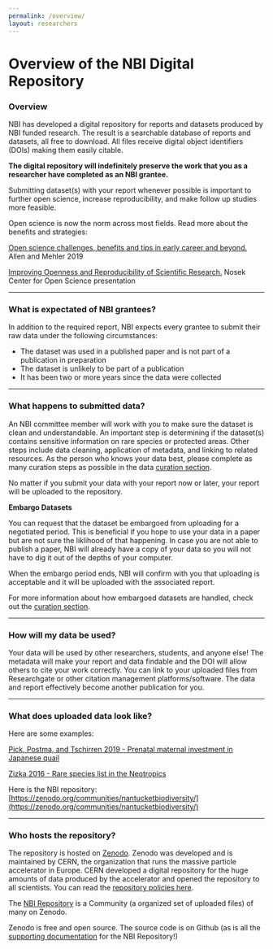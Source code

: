 ```yaml
---
permalink: /overview/
layout: researchers
---
```



# Overview of the NBI Digital Repository

### Overview
NBI has developed a digital repository for reports and datasets produced by NBI funded research. The result is a searchable database of reports and datasets, all free to download. All files receive digital object identifiers (DOIs) making them easily citable. 

**The digital repository will indefinitely preserve the work that you as a researcher have completed as an NBI grantee.**

Submitting dataset(s) with your report whenever possible is important to further open science, increase reproducibility, and make follow up studies more feasible.

Open science is now the norm across most fields. Read more about the benefits and strategies:

[Open science challenges, benefits and tips in early career and beyond.](https://journals.plos.org/plosbiology/article?id=10.1371/journal.pbio.3000246) Allen and Mehler 2019

[Improving Openness and Reproducibility of Scientific Research.](https://www.nsf.gov/attachments/132722/public/EHR_ACslides3.pdf)  Nosek Center for Open Science presentation

---

### What is expectated of NBI grantees?
In addition to the required report, NBI expects every grantee to submit their raw data under the following circumstances:
- The dataset was used in a published paper and is not part of a publication in preparation
- The dataset is unlikely to be part of a publication
- It has been two or more years since the data were collected

---

### What happens to submitted data?
An NBI committee member will work with you to make sure the dataset is clean and understandable. An important step is determining if the dataset(s) contains sensitive information on rare species or protected areas. Other steps include data cleaning, application of metadata, and linking to related resources.  As the person who knows your data best, please complete as many curation steps as possible in the data [curation section](https://nantucketbiodiversity.github.io/NBIdigitalrepo/curation/).

No matter if you submit your data with your report now or later, your report will be uploaded to the repository.

**Embargo Datasets**

You can request that the dataset be embargoed from uploading for a negotiated period.  This is beneficial if you hope to use your data in a paper but are not sure the liklihood of that happening.  In case you are not able to publish a paper, NBI will already have a copy of your data so you will not have to dig it out of the depths of your computer. 

When the embargo period ends, NBI will confirm with you that uploading is acceptable and it will be uploaded with the associated report. 

For more information about how embargoed datasets are handled, check out the [curation section](https://nantucketbiodiversity.github.io/NBIdigitalrepo/curation/).

---

### How will my data be used?

Your data will be used by other researchers, students, and anyone else! The metadata will make your report and data findable and the DOI will allow others to cite your work correctly.  You can link to your uploaded files from Researchgate or other citation management platforms/software.  The data and report effectively become another publication for you.

---

### What does uploaded data look like?

Here are some examples:

[Pick, Postma, and Tschirren 2019 - Prenatal maternal investment in Japanese quail](https://zenodo.org/record/2611152#.XkTacyP9l1s)

[Zizka 2016 - Rare species list in the Neotropics](https://zenodo.org/record/125594#.XkTaLyP9l1s)

Here is the NBI repository: [https://zenodo.org/communities/nantucketbiodiversity/](https://zenodo.org/communities/nantucketbiodiversity/)

---

### Who hosts the repository?

The repository is hosted on [Zenodo](https://about.zenodo.org). Zenodo was developed and is maintained by CERN, the organization that runs the massive particle accelerator in Europe. CERN developed a digital repository for the huge amounts of data produced by the accelerator and opened the repository to all scientists.  You can read the [repository policies here](https://about.zenodo.org/policies/).

The [NBI Repository](https://zenodo.org/communities/nantucketbiodiversity/) is a Community (a organized set of uploaded files) of many on Zenodo.

Zenodo is free and open source.  The source code is on Github (as is all the <a href="{{ site.github.repository_url }}">supporting documentation</a> for the NBI Repository!) 



